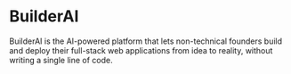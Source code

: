 # BuilderAI
BuilderAI is the AI-powered platform that lets non-technical founders build and deploy their full-stack web applications from idea to reality, without writing a single line of code.  
